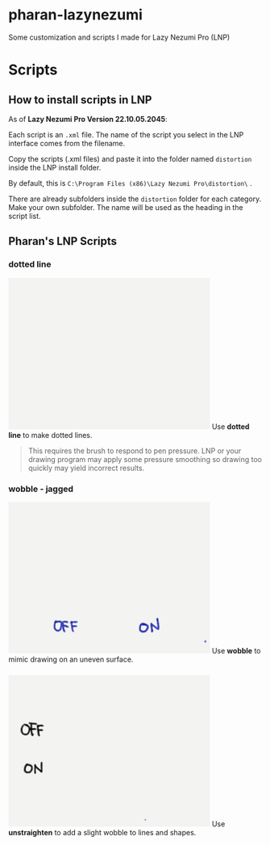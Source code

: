 # pharan-lazynezumi
Some customization and scripts I made for Lazy Nezumi Pro (LNP)


# Scripts
## How to install scripts in LNP
As of **Lazy Nezumi Pro Version 22.10.05.2045**:

Each script is an `.xml` file.
The name of the script you select in the LNP interface comes from the filename.

Copy the scripts (.xml files) and paste it into the folder named `distortion` inside the LNP install folder.

By default, this is `C:\Program Files (x86)\Lazy Nezumi Pro\distortion\` .

There are already subfolders inside the `distortion` folder for each category. Make your own subfolder. The name will be used as the heading in the script list.


## Pharan's LNP Scripts
### dotted line
![](docimg/scripts-dotted-line.gif)
Use **dotted line** to make dotted lines.
> This requires the brush to respond to pen pressure.
> LNP or your drawing program may apply some pressure smoothing so drawing too quickly may yield incorrect results.


### wobble - jagged
![](docimg/scripts-wobble-jagged.gif)
Use **wobble** to mimic drawing on an uneven surface.

### 
![](docimg/scripts-unstraighten-slightwobble.gif)
Use **unstraighten** to add a slight wobble to lines and shapes.


